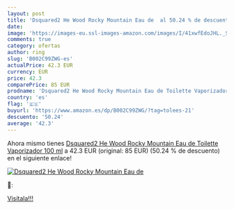 ```yaml
---
layout: post
title: 'Dsquared2 He Wood Rocky Mountain Eau de  al 50.24 % de descuento'
date: 
image: 'https://images-eu.ssl-images-amazon.com/images/I/41xwfEdoJHL._SL200_.jpg'
comments: true
category: ofertas
author: ring
slug: 'B002C99ZWG-es'
actualPrice: 42.3 EUR
currency: EUR
price: 42.3
comparePrice: 85 EUR
prodname: 'Dsquared2 He Wood Rocky Mountain Eau de Toilette Vaporizador 100 ml'
country: 'es'
flag: '🇪🇸'
buyurl: 'https://www.amazon.es/dp/B002C99ZWG/?tag=tolees-21'
descuento: '50.24'
average: '42.3'
---
```


Ahora mismo tienes [Dsquared2 He Wood Rocky Mountain Eau de Toilette Vaporizador 100 ml](https://www.amazon.es/dp/B002C99ZWG/?tag=tolees-21) a 42.3 EUR (original: 85 EUR) (50.24 %  de descuento) en el siguiente enlace!

[![Dsquared2 He Wood Rocky Mountain Eau de ](https://images-eu.ssl-images-amazon.com/images/I/41xwfEdoJHL._SL200_.jpg)](https://www.amazon.es/dp/B002C99ZWG/?tag=tolees-21)

🔎:


[Visítala!!!](https://www.amazon.es/dp/B002C99ZWG/?tag=tolees-21)
